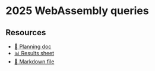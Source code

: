 # 2025 WebAssembly queries

<!--
  This directory contains all of the 2025 WebAssembly chapter queries.

  Each query should have a corresponding `metric_name.sql` file.
  Note that readers are linked to this directory, so try to make the SQL file names descriptive for easy browsing.

  Analysts: if helpful, you can use this README to give additional info about the queries.
-->

## Resources

- [📄 Planning doc][~google-doc]
- [📊 Results sheet][~google-sheets]
- [📝 Markdown file][~chapter-markdown]

[~google-doc]: https://docs.google.com/document/d/1FwWmk0MFjPnXa1UHNzpWNrNAbuqub5CS3G02OLVpIE4
[~google-sheets]: https://docs.google.com/spreadsheets/d/16z2MNwq8FFbuNYcJJZceML6rB5VAmBXNNHZy5FZuf8g/edit
[~chapter-markdown]: https://github.com/HTTPArchive/almanac.httparchive.org/tree/main/src/content/en/2025/webassembly.md
